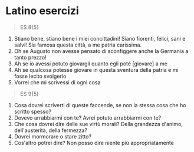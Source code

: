 # Latino esercizi 
> ES 8{5}  
1. Stiano bene, stiano bene i miei concittadini! Siano fiorenti, felici, sani e salvi! Sia famosa questa città, a me patria carissima.
2. Oh se Augusto non avesse pensato di sconfiggere anche la Germania a tanto prezzo!
3. Ah se io avessi potuto giovargli quanto egli poté [giovare] a me
4. Ah se qualcosa potesse giovare in questa sventura della patria e mi fosse lecito svolgerlo
5. Vorrei che mi scrivessi di ogni cosa

> ES 9{5}	  
1. Cosa dovrei scriverti di queste faccende, se non la stessa cosa che ho scritto spesso?
2. Dovevo arrabbiarmi con te? Avrei potuto arrabbiarmi con te?
3. Che cosa dovrei dire delle sue virtù morali? Della grandezza d'animo, dell'austerità, della fermezza?
4. Dovrei mormorare o stare zitto?
5. Cos'altro potrei dire? Non posso dire niente più appropriatamente
		